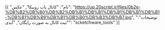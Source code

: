 [{
  "نام": "کانال یاب روبیکا",
  "عکس": "https://up.20script.ir/files/0b2e-%DB%B2%DB%B0%DB%B2%DB%B1%DB%B1%DB%B1%DB%B1%DB%B1-%DB%B1%DB%B9%DB%B1%DB%B0%DB%B3%DB%B7.jpg",
  "توضیحات": "ثبت کانال به صورت رایگان",
  "آیدی": "scketchware_tools"
}]
